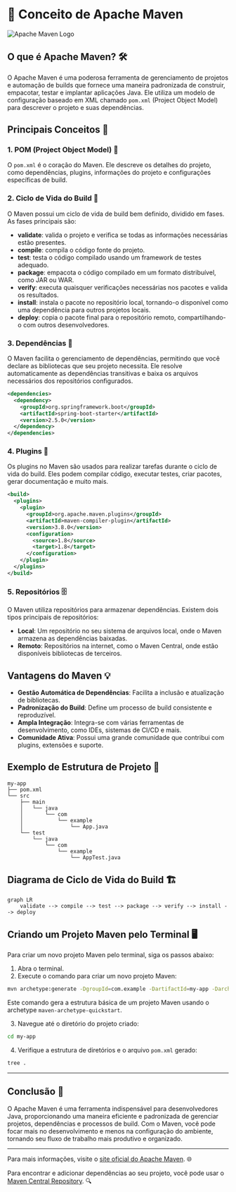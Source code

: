 # 📝 Conceito de Apache Maven

![Apache Maven Logo](https://maven.apache.org/images/maven-logo-black-on-white.png)

## O que é Apache Maven? 🛠️

O Apache Maven é uma poderosa ferramenta de gerenciamento de projetos e automação de builds que fornece uma maneira padronizada de construir, empacotar, testar e implantar aplicações Java. Ele utiliza um modelo de configuração baseado em XML chamado `pom.xml` (Project Object Model) para descrever o projeto e suas dependências.

## Principais Conceitos 🌟

### 1. POM (Project Object Model) 📜
O `pom.xml` é o coração do Maven. Ele descreve os detalhes do projeto, como dependências, plugins, informações do projeto e configurações específicas de build.

### 2. Ciclo de Vida do Build 🔄
O Maven possui um ciclo de vida de build bem definido, dividido em fases. As fases principais são:
- **validate**: valida o projeto e verifica se todas as informações necessárias estão presentes.
- **compile**: compila o código fonte do projeto.
- **test**: testa o código compilado usando um framework de testes adequado.
- **package**: empacota o código compilado em um formato distribuível, como JAR ou WAR.
- **verify**: executa quaisquer verificações necessárias nos pacotes e valida os resultados.
- **install**: instala o pacote no repositório local, tornando-o disponível como uma dependência para outros projetos locais.
- **deploy**: copia o pacote final para o repositório remoto, compartilhando-o com outros desenvolvedores.

### 3. Dependências 🔗
O Maven facilita o gerenciamento de dependências, permitindo que você declare as bibliotecas que seu projeto necessita. Ele resolve automaticamente as dependências transitivas e baixa os arquivos necessários dos repositórios configurados.

```xml
<dependencies>
  <dependency>
    <groupId>org.springframework.boot</groupId>
    <artifactId>spring-boot-starter</artifactId>
    <version>2.5.0</version>
  </dependency>
</dependencies>
```

### 4. Plugins 🔌
Os plugins no Maven são usados para realizar tarefas durante o ciclo de vida do build. Eles podem compilar código, executar testes, criar pacotes, gerar documentação e muito mais.

```xml
<build>
  <plugins>
    <plugin>
      <groupId>org.apache.maven.plugins</groupId>
      <artifactId>maven-compiler-plugin</artifactId>
      <version>3.8.0</version>
      <configuration>
        <source>1.8</source>
        <target>1.8</target>
      </configuration>
    </plugin>
  </plugins>
</build>
```

### 5. Repositórios 🗄️
O Maven utiliza repositórios para armazenar dependências. Existem dois tipos principais de repositórios:
- **Local**: Um repositório no seu sistema de arquivos local, onde o Maven armazena as dependências baixadas.
- **Remoto**: Repositórios na internet, como o Maven Central, onde estão disponíveis bibliotecas de terceiros.

## Vantagens do Maven 💡
- **Gestão Automática de Dependências**: Facilita a inclusão e atualização de bibliotecas.
- **Padronização do Build**: Define um processo de build consistente e reproduzível.
- **Ampla Integração**: Integra-se com várias ferramentas de desenvolvimento, como IDEs, sistemas de CI/CD e mais.
- **Comunidade Ativa**: Possui uma grande comunidade que contribui com plugins, extensões e suporte.

## Exemplo de Estrutura de Projeto 📁

```plaintext
my-app
├── pom.xml
└── src
    ├── main
    │   └── java
    │       └── com
    │           └── example
    │               └── App.java
    └── test
        └── java
            └── com
                └── example
                    └── AppTest.java
```

## Diagrama de Ciclo de Vida do Build 🏗️

```mermaid
graph LR
    validate --> compile --> test --> package --> verify --> install --> deploy
```

## Criando um Projeto Maven pelo Terminal 🖥️

Para criar um novo projeto Maven pelo terminal, siga os passos abaixo:

1. Abra o terminal.
2. Execute o comando para criar um novo projeto Maven:

```sh
mvn archetype:generate -DgroupId=com.example -DartifactId=my-app -DarchetypeArtifactId=maven-archetype-quickstart -DinteractiveMode=false
```

Este comando gera a estrutura básica de um projeto Maven usando o archetype `maven-archetype-quickstart`.

3. Navegue até o diretório do projeto criado:

```sh
cd my-app
```

4. Verifique a estrutura de diretórios e o arquivo `pom.xml` gerado:

```sh
tree .
```

---

## Conclusão 🎯

O Apache Maven é uma ferramenta indispensável para desenvolvedores Java, proporcionando uma maneira eficiente e padronizada de gerenciar projetos, dependências e processos de build. Com o Maven, você pode focar mais no desenvolvimento e menos na configuração do ambiente, tornando seu fluxo de trabalho mais produtivo e organizado.

---

Para mais informações, visite o [site oficial do Apache Maven](https://maven.apache.org/). 🌐

Para encontrar e adicionar dependências ao seu projeto, você pode usar o [Maven Central Repository](https://search.maven.org/). 🔍
